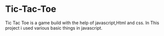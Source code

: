 # Tic-Tac-Toe
Tic Tac Toe is a game build with the help of javascript,Html and css. In This project i used various basic things in javascript.
